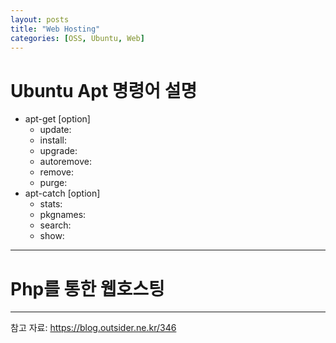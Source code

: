 ```yaml
---
layout: posts
title: "Web Hosting"
categories: [OSS, Ubuntu, Web]
---
```

# Ubuntu Apt 명령어 설명

- apt-get [option]
  - update:
  - install:
  - upgrade:
  - autoremove:
  - remove:
  - purge:
- apt-catch [option]
  - stats:
  - pkgnames:
  - search:
  - show:
---
# Php를 통한 웹호스팅
---
참고 자료: https://blog.outsider.ne.kr/346
